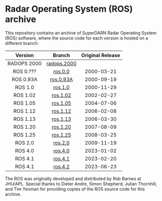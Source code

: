 # Radar Operating System (ROS) archive

This repository contains an archive of SuperDARN Radar Operating System (ROS) software, where the source code for each version is hosted on a different branch:

| Version | Branch | Original Release |
|:-------:|:------:|:----------------:|
| RADOPS 2000 | [radops.2000](../../tree/radops.2000) | |
| ROS 0.??? | [ros.0.0](../../tree/ros.0.0) | 2000-03-21 |
| ROS 0.93A | [ros.0.93A](../../tree/ros.0.93A) | 2000-09-19 |
| ROS 1.0 | [ros.1.0](../../tree/ros.1.0) | 2000-11-29 |
| ROS 1.02 | [ros.1.02](../../tree/ros.1.02) | 2002-02-27 |
| ROS 1.05 | [ros.1.05](../../tree/ros.1.05) | 2004-07-06 |
| ROS 1.12 | [ros.1.12](../../tree/ros.1.12) | 2006-02-08 |
| ROS 1.13 | [ros.1.13](../../tree/ros.1.13) | 2006-03-30 |
| ROS 1.20 | [ros.1.20](../../tree/ros.1.20) | 2007-08-09 |
| ROS 1.25 | [ros.1.25](../../tree/ros.1.25) | 2008-03-25 |
| ROS 2.0 | [ros.2.0](../../tree/ros.2.0) | 2009-11-19 |
| ROS 4.0 | [ros.4.0](../../tree/ros.4.0) | 2023-01-02 |
| ROS 4.1 | [ros.4.1](../../tree/ros.4.1) | 2023-02-20 |
| ROS 4.1 | [ros.4.2](../../tree/ros.4.2) | 2023-06-23 |

The ROS was originally developed and distributed by Rob Barnes at JHU/APL. Special thanks to Dieter Andre, Simon Shepherd, Julian Thornhill, and Tim Yeoman for providing copies of the ROS source code for this archive.
